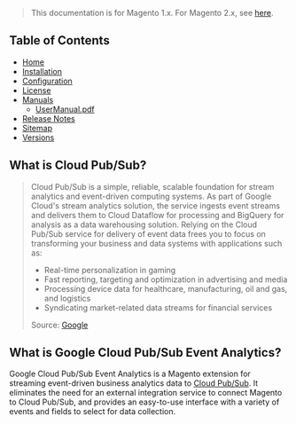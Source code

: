 <blockquote class="important">This documentation is for Magento 1.x. For Magento 2.x, see <a href="https://docs.nickolasburr.com/magento/extensions/2.x/cloudpubsubeventanalytics/latest/">here</a>.</blockquote>

## Table of Contents

- [Home](https://docs.nickolasburr.com/magento/extensions/1.x/cloudpubsubeventanalytics/latest/)
- [Installation](https://docs.nickolasburr.com/magento/extensions/1.x/cloudpubsubeventanalytics/latest/installation/)
- [Configuration](https://docs.nickolasburr.com/magento/extensions/1.x/cloudpubsubeventanalytics/latest/configuration/)
- [License](https://docs.nickolasburr.com/magento/extensions/1.x/cloudpubsubeventanalytics/LICENSE.txt)
- [Manuals](https://docs.nickolasburr.com/magento/extensions/1.x/cloudpubsubeventanalytics/latest/manuals/)
    + [UserManual.pdf](https://docs.nickolasburr.com/magento/extensions/1.x/cloudpubsubeventanalytics/latest/manuals/UserManual.pdf)
- [Release Notes](https://docs.nickolasburr.com/magento/extensions/1.x/cloudpubsubeventanalytics/RELEASE_NOTES.txt)
- [Sitemap](https://docs.nickolasburr.com/magento/extensions/1.x/cloudpubsubeventanalytics/latest/sitemap.xml)
- [Versions](https://docs.nickolasburr.com/magento/extensions/1.x/cloudpubsubeventanalytics/)

## What is Cloud Pub/Sub?

<blockquote>
  <div>
    Cloud Pub/Sub is a simple, reliable, scalable foundation for stream analytics and event-driven computing systems. As part of Google Cloud's
    stream analytics solution, the service ingests event streams and delivers them to Cloud Dataflow for processing and BigQuery for analysis as
    a data warehousing solution. Relying on the Cloud Pub/Sub service for delivery of event data frees you to focus on transforming your business
    and data systems with applications such as:
  </div>
  <ul>
    <li>Real-time personalization in gaming</li>
    <li>Fast reporting, targeting and optimization in advertising and media</li>
    <li>Processing device data for healthcare, manufacturing, oil and gas, and logistics</li>
    <li>Syndicating market-related data streams for financial services</li>
  </ul>
  <div>Source:&nbsp;<a href="https://cloud.google.com/pubsub/" target="_blank">Google</a></div>
</blockquote>

## What is Google Cloud Pub/Sub Event Analytics?

Google Cloud Pub/Sub Event Analytics is a Magento extension for streaming event-driven business analytics data to [Cloud Pub/Sub](https://cloud.google.com/pubsub/).
It eliminates the need for an external integration service to connect Magento to Cloud Pub/Sub, and provides an easy-to-use interface with a variety
of events and fields to select for data collection.
